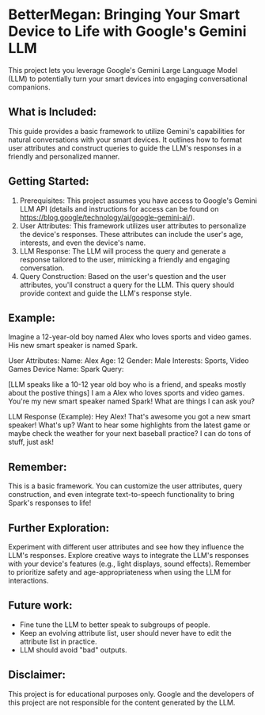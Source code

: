 # BetterMegan: Bringing Your Smart Device to Life with Google's Gemini LLM

This project lets you leverage Google's Gemini Large Language Model (LLM) to potentially turn your smart devices into engaging conversational companions.

## What is Included:

This guide provides a basic framework to utilize Gemini's capabilities for natural conversations with your smart devices.
It outlines how to format user attributes and construct queries to guide the LLM's responses in a friendly and personalized manner.

## Getting Started:
1. Prerequisites: This project assumes you have access to Google's Gemini LLM API (details and instructions for access can be found on https://blog.google/technology/ai/google-gemini-ai/).
2. User Attributes: This framework utilizes user attributes to personalize the device's responses. These attributes can include the user's age, interests, and even the device's name.
3. LLM Response: The LLM will process the query and generate a response tailored to the user, mimicking a friendly and engaging conversation.
4. Query Construction: Based on the user's question and the user attributes, you'll construct a query for the LLM. This query should provide context and guide the LLM's response style.
   
## Example:

Imagine a 12-year-old boy named Alex who loves sports and video games. His new smart speaker is named Spark.

User Attributes:
Name: Alex
Age: 12
Gender: Male
Interests: Sports, Video Games
Device Name: Spark
Query:

[LLM speaks like a 10-12 year old boy who is a friend, and speaks mostly about the postive things] I am a Alex who loves sports and video games.  You're my new smart speaker named Spark! What are things I can ask you? 

LLM Response (Example): Hey Alex! That's awesome you got a new smart speaker! What's up?  Want to hear some highlights from the latest game or maybe check the weather for your next baseball practice?  I can do tons of stuff, just ask!

## Remember:

This is a basic framework. You can customize the user attributes, query construction, and even integrate text-to-speech functionality to bring Spark's responses to life!

## Further Exploration:

Experiment with different user attributes and see how they influence the LLM's responses.
Explore creative ways to integrate the LLM's responses with your device's features (e.g., light displays, sound effects).
Remember to prioritize safety and age-appropriateness when using the LLM for interactions.

## Future work:
- Fine tune the LLM to better speak to subgroups of people.
- Keep an evolving attribute list, user should never have to edit the attribute list in practice.
- LLM should avoid "bad" outputs. 

## Disclaimer:
This project is for educational purposes only. Google and the developers of this project are not responsible for the content generated by the LLM.
